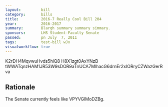 ```yaml
---
layout:         bill
category:       bills
title:          2016-7 Really Cool Bill 204
year:           2016-2017
summary:        Blargh summary summary simmary.
sponsors:       LHS Student-Faculty Senate
passed:         pn July  7, 2011
tags:           test-bill wJx
visualworkflow: true
---
```



K2rDH4MqvwuHvds5hiQ8 H8X1zgt0AxYNzB tWWATqnzHAM1JR53W9sDOR9aTnUCA7MlhacG6drnEr2xIORryCZWazGerRva 




Rationale
---------
The Senate currently feels like VPYVGlMoDZBg.
